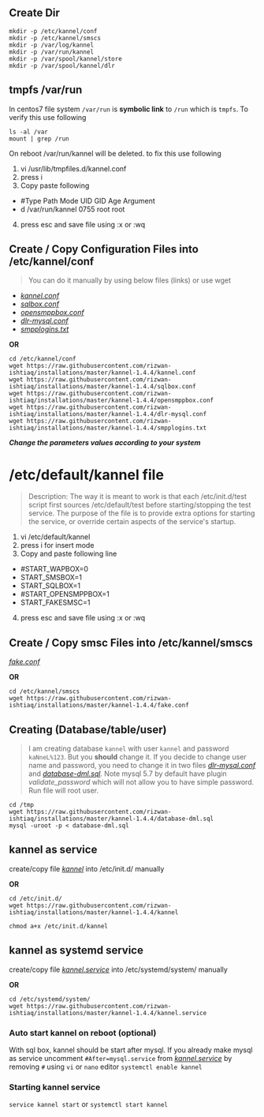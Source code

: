 ## Create Dir
```
mkdir -p /etc/kannel/conf
mkdir -p /etc/kannel/smscs
mkdir -p /var/log/kannel
mkdir -p /var/run/kannel
mkdir -p /var/spool/kannel/store
mkdir -p /var/spool/kannel/dlr
```
## tmpfs /var/run
In centos7 file system `/var/run` is **symbolic link** to `/run` which is `tmpfs`. To verify this use following
```
ls -al /var
mount | grep /run
```
On reboot /var/run/kannel will be deleted. to fix this use following

1. vi /usr/lib/tmpfiles.d/kannel.conf
2. press i
3. Copy paste following
  * #Type Path        Mode UID  GID  Age Argument
  * d /var/run/kannel 0755 root root
4. press esc and save file using :x or :wq
## Create / Copy Configuration Files into /etc/kannel/conf
> You can do it manually by using below files (links) or use wget
* *[kannel.conf](kannel.conf)*
* *[sqlbox.conf](sqlbox.conf)*
* *[opensmppbox.conf](opensmppbox.conf)*
* *[dlr-mysql.conf](dlr-mysql.conf)*
* *[smpplogins.txt](smpplogins.txt)*

**OR**
```
cd /etc/kannel/conf
wget https://raw.githubusercontent.com/rizwan-ishtiaq/installations/master/kannel-1.4.4/kannel.conf
wget https://raw.githubusercontent.com/rizwan-ishtiaq/installations/master/kannel-1.4.4/sqlbox.conf
wget https://raw.githubusercontent.com/rizwan-ishtiaq/installations/master/kannel-1.4.4/opensmppbox.conf
wget https://raw.githubusercontent.com/rizwan-ishtiaq/installations/master/kannel-1.4.4/dlr-mysql.conf
wget https://raw.githubusercontent.com/rizwan-ishtiaq/installations/master/kannel-1.4.4/smpplogins.txt
```
***Change the parameters values according to your system***
# /etc/default/kannel file
> Description: The way it is meant to work is that each /etc/init.d/test script first sources /etc/default/test before starting/stopping the test service. The purpose of the file is to provide extra options for starting the service, or override certain aspects of the service's startup.
1. vi /etc/default/kannel
2. press i for insert mode
3. Copy and paste following line
  * #START_WAPBOX=0
  * START_SMSBOX=1
  * START_SQLBOX=1
  * #START_OPENSMPPBOX=1
  * START_FAKESMSC=1
4. press esc and save file using :x or :wq

## Create / Copy smsc Files into /etc/kannel/smscs
*[fake.conf](fake.conf)*

**OR**
```
cd /etc/kannel/smscs
wget https://raw.githubusercontent.com/rizwan-ishtiaq/installations/master/kannel-1.4.4/fake.conf
```
## Creating (Database/table/user)
> I am creating database `kannel` with user `kannel` and password `kaNneL%123`. But you **should** change it. If you decide to change user name and password, you need to change it in two files *[dlr-mysql.conf](dlr-mysql.conf)* and *[database-dml.sql](database-dml.sql)*. Note mysql 5.7 by default have plugin *validate_password* which will not allow you to have simple password. Run file will root user.
```
cd /tmp
wget https://raw.githubusercontent.com/rizwan-ishtiaq/installations/master/kannel-1.4.4/database-dml.sql
mysql -uroot -p < database-dml.sql
```
## kannel as service
create/copy file *[kannel](kannel)* into /etc/init.d/ manually

**OR**
```
cd /etc/init.d/
wget https://raw.githubusercontent.com/rizwan-ishtiaq/installations/master/kannel-1.4.4/kannel
```
`chmod a+x /etc/init.d/kannel`
## kannel as systemd service
create/copy file *[kannel.service](kannel.service)* into /etc/systemd/system/ manually

**OR**
```
cd /etc/systemd/system/
wget https://raw.githubusercontent.com/rizwan-ishtiaq/installations/master/kannel-1.4.4/kannel.service
```
### Auto start kannel on reboot (optional)
With sql box, kannel should be start after mysql. If you already make mysql as service uncomment `#After=mysql.service` from *[kannel.service](kannel.service)* by removing `#` using `vi` or `nano` editor
`systemctl enable kannel`
### Starting kannel service
`service kannel start` or `systemctl start kannel`
